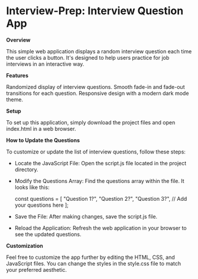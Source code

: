 # Interview-Prep: Interview Question App

**Overview**

This simple web application displays a random interview question each time the user clicks a button. It's designed to help users practice for job interviews in an interactive way.


**Features**

Randomized display of interview questions.
Smooth fade-in and fade-out transitions for each question.
Responsive design with a modern dark mode theme.


**Setup**

To set up this application, simply download the project files and open index.html in a web browser.


**How to Update the Questions**

To customize or update the list of interview questions, follow these steps:


- Locate the JavaScript File: Open the script.js file located in the project directory.

- Modify the Questions Array: Find the questions array within the file. It looks like this:

    const questions = [
      "Question 1?",
      "Question 2?",
      "Question 3?",
      // Add your questions here
  ];

- Save the File: After making changes, save the script.js file.

- Reload the Application: Refresh the web application in your browser to see the updated questions.


**Customization**

Feel free to customize the app further by editing the HTML, CSS, and JavaScript files. You can change the styles in the style.css file to match your preferred aesthetic.
